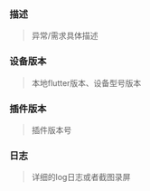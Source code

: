 ### 描述
> 异常/需求具体描述

### 设备版本
> 本地flutter版本、设备型号版本

### 插件版本
> 插件版本号

### 日志
> 详细的log日志或者截图录屏
```

```